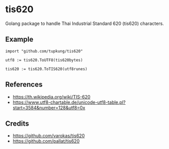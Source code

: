 # tis620
Golang package to handle Thai Industrial Standard 620 (tis620) characters.

## Example
    import "github.com/tupkung/tis620"

    utf8 := tis620.ToUTF8(tis620bytes)

    tis620 := tis620.ToTIS620(utf8runes)

## References
* https://th.wikipedia.org/wiki/TIS-620
* https://www.utf8-chartable.de/unicode-utf8-table.pl?start=3584&number=128&utf8=0x

## Credits
* https://github.com/varokas/tis620
* https://github.com/pallat/tis620
